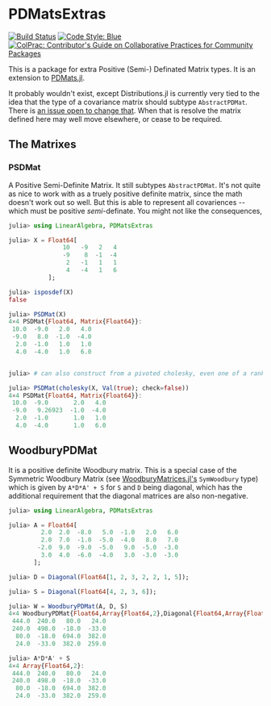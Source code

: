 # PDMatsExtras

<!--
[![Stable](https://img.shields.io/badge/docs-stable-blue.svg)](https://invenia.github.io/PDMatsExtras.jl/stable)
[![Dev](https://img.shields.io/badge/docs-dev-blue.svg)](https://invenia.github.io/PDMatsExtras.jl/dev)
-->
[![Build Status](https://github.com/invenia/PDMatsExtras.jl/workflows/CI/badge.svg)](https://github.com/invenia/PDMatsExtras.jl/actions)
[![Code Style: Blue](https://img.shields.io/badge/code%20style-blue-4495d1.svg)](https://github.com/invenia/BlueStyle)
[![ColPrac: Contributor's Guide on Collaborative Practices for Community Packages](https://img.shields.io/badge/ColPrac-Contributor's%20Guide-blueviolet)](https://github.com/SciML/ColPrac)


This is a package for extra Positive (Semi-) Definated Matrix types.
It is an extension to [PDMats.jl](https://github.com/JuliaStats/PDMats.jl).

It probably wouldn't exist, except Distributions.jl is currently very tied to the idea that the type of a covariance matrix should subtype `AbstractPDMat`.
There is [an issue open to change that](https://github.com/JuliaStats/Distributions.jl/issues/1219).
When that is resolve the matrix defined here may well move elsewhere, or cease to be required.

## The Matrixes

### PSDMat
A Positive Semi-Definite Matrix.
It still subtypes `AbstractPDMat`.
It's not quite as nice to work with as a truely positive definite matrix, since the math doesn't work out so well.
But this is able to represent all covariences -- which must be positive *semi*-definate.
You might not like the consequences,

```julia
julia> using LinearAlgebra, PDMatsExtras

julia> X = Float64[
               10   -9   2   4
               -9    8  -1  -4
                2   -1   1   1
                4   -4   1   6
           ];

julia> isposdef(X)
false

julia> PSDMat(X)
4×4 PSDMat{Float64, Matrix{Float64}}:
 10.0  -9.0   2.0   4.0
 -9.0   8.0  -1.0  -4.0
  2.0  -1.0   1.0   1.0
  4.0  -4.0   1.0   6.0


julia> # can also construct from a pivoted cholesky, even one of a rank deficient matrix (like this one)

julia> PSDMat(cholesky(X, Val(true); check=false))
4×4 PSDMat{Float64, Matrix{Float64}}:
 10.0  -9.0       2.0   4.0
 -9.0   9.26923  -1.0  -4.0
  2.0  -1.0       1.0   1.0
  4.0  -4.0       1.0   6.0
```

## WoodburyPDMat
It is a positive definite Woodbury matrix.
This is a special case of the Symmetric Woodbury Matrix (see [WoodburyMatrices.jl's](https://github.com/timholy/WoodburyMatrices.jl/) `SymWoodbury` type) which is given by `A*D*A' + S` for `S` and `D` being diagonal,
which has the additional requirement that the diagonal matrices are also non-negative.

```julia
julia> using LinearAlgebra, PDMatsExtras

julia> A = Float64[
         2.0  2.0  -8.0   5.0  -1.0   2.0   6.0
         2.0  7.0  -1.0  -5.0  -4.0   8.0   7.0
        -2.0  9.0  -9.0  -5.0   9.0  -5.0  -3.0
         3.0  4.0  -6.0  -4.0   3.0  -3.0  -3.0
       ];

julia> D = Diagonal(Float64[1, 2, 3, 2, 2, 1, 5]);

julia> S = Diagonal(Float64[4, 2, 3, 6]);

julia> W = WoodburyPDMat(A, D, S)
4×4 WoodburyPDMat{Float64,Array{Float64,2},Diagonal{Float64,Array{Float64,1}},Diagonal{Float64,Array{Float64,1}}}:
 444.0  240.0   80.0   24.0
 240.0  498.0  -18.0  -33.0
  80.0  -18.0  694.0  382.0
  24.0  -33.0  382.0  259.0

julia> A*D*A' + S
4×4 Array{Float64,2}:
 444.0  240.0   80.0   24.0
 240.0  498.0  -18.0  -33.0
  80.0  -18.0  694.0  382.0
  24.0  -33.0  382.0  259.0
```
